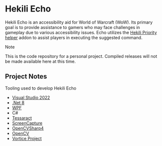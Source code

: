 # Hekili Echo
Hekili Echo is an accessibility aid for World of Warcraft (WoW). 
Its primary goal is to provide assistance to gamers who may face challenges in gameplay due to various accessibility issues.
Echo utilizes the [Hekili Priority helper](https://github.com/Hekili/hekili) addon to assist players in executing the suggested command.
> [!NOTE]
> This is the code repository for a personal project.  Compiled releases will not be made available here at this time.

Project Notes
-------------
Tooling used to develop Hekili Echo
* [Visual Studio 2022](https://visualstudio.microsoft.com/vs/community/)
* [.Net 8](https://dotnet.microsoft.com/en-us/download/dotnet/8.0) 
* [WPF](https://github.com/dotnet/wpf)
* C#
* [Tessaract](https://github.com/tesseract-ocr/tesseract)
* [ScreenCapture](https://github.com/DarthAffe/ScreenCapture.NET)
* [OpenCVSharp4](https://github.com/shimat/opencvsharp)
* [OpenCV](https://github.com/opencv)
* [Vortice Project](https://github.com/amerkoleci/Vortice.Windows)




